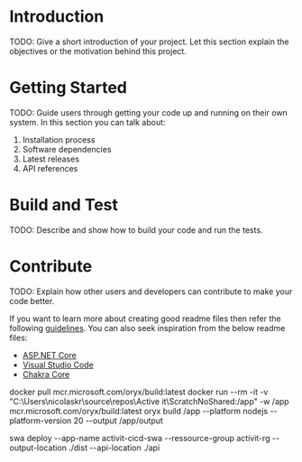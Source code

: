 # Introduction 
TODO: Give a short introduction of your project. Let this section explain the objectives or the motivation behind this project. 

# Getting Started
TODO: Guide users through getting your code up and running on their own system. In this section you can talk about:
1.	Installation process
2.	Software dependencies
3.	Latest releases
4.	API references

# Build and Test
TODO: Describe and show how to build your code and run the tests. 

# Contribute
TODO: Explain how other users and developers can contribute to make your code better. 

If you want to learn more about creating good readme files then refer the following [guidelines](https://docs.microsoft.com/en-us/azure/devops/repos/git/create-a-readme?view=azure-devops). You can also seek inspiration from the below readme files:
- [ASP.NET Core](https://github.com/aspnet/Home)
- [Visual Studio Code](https://github.com/Microsoft/vscode)
- [Chakra Core](https://github.com/Microsoft/ChakraCore)


docker pull mcr.microsoft.com/oryx/build:latest
docker run --rm -it -v "C:\Users\nicolaskr\source\repos\Active it\ScratchNoShared:/app" -w /app mcr.microsoft.com/oryx/build:latest oryx build /app --platform nodejs --platform-version 20 --output /app/output

swa deploy --app-name activit-cicd-swa --ressource-group activit-rg --output-location ./dist --api-location ./api